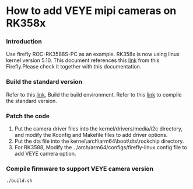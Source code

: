# How to add VEYE mipi cameras on RK358x
### Introduction
Use firefly ROC-RK3588S-PC as an example. RK358x is now using linux kernel version 5.10.
This document references this [link](https://wiki.t-firefly.com/en/ROC-RK3588S-PC/ "link") from this Firefly.Please check it together with this documentation.
### Build the standard version
Refer to this [link](https://wiki.t-firefly.com/en/ROC-RK3588S-PC/linux_compile_ubuntu.html "link"), Build the build environment.
Refer to this [link](https://wiki.t-firefly.com/en/ROC-RK3588S-PC/linux_compile_ubuntu.html "link") to compile the standard version.
### Patch the code
1. Put the camera driver files into the kernel/drivers/media/i2c directory, and modify the Kconfig and Makefile files to add driver options.
2. Put the dts file into the kernel\arch\arm64\boot\dts\rockchip directory.
3. For RK3588, Modify the . /arch/arm64/configs/firefly-linux.config file to add VEYE camera option.
### Compile firmware to support VEYE camera version

`./build.sh`




